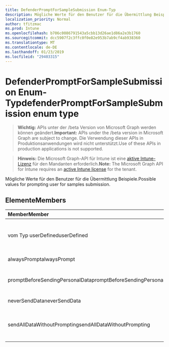 ```yaml
---
title: DefenderPromptForSampleSubmission Enum-Typ
description: Mögliche Werte für den Benutzer für die Übermittlung Beispiele.
localization_priority: Normal
author: tfitzmac
ms.prod: Intune
ms.openlocfilehash: b706c0086791543a5cbb13d26ae1d86a2e3b1760
ms.sourcegitcommit: dcc5907f2c3ffc0f0e82e953b7ab9cf4ab938360
ms.translationtype: MT
ms.contentlocale: de-DE
ms.lasthandoff: 01/23/2019
ms.locfileid: "29403315"
---
```

# <a name="defenderpromptforsamplesubmission-enum-type"></a><span data-ttu-id="14ae2-103">DefenderPromptForSampleSubmission Enum-Typ</span><span class="sxs-lookup"><span data-stu-id="14ae2-103">defenderPromptForSampleSubmission enum type</span></span>

> <span data-ttu-id="14ae2-104">**Wichtig:** APIs unter der /beta Version von Microsoft Graph werden können geändert.</span><span class="sxs-lookup"><span data-stu-id="14ae2-104">**Important:** APIs under the /beta version in Microsoft Graph are subject to change.</span></span> <span data-ttu-id="14ae2-105">Die Verwendung dieser APIs in Produktionsanwendungen wird nicht unterstützt.</span><span class="sxs-lookup"><span data-stu-id="14ae2-105">Use of these APIs in production applications is not supported.</span></span>

> <span data-ttu-id="14ae2-106">**Hinweis:** Die Microsoft Graph-API für Intune ist eine [aktive Intune-Lizenz](https://go.microsoft.com/fwlink/?linkid=839381) für den Mandanten erforderlich.</span><span class="sxs-lookup"><span data-stu-id="14ae2-106">**Note:** The Microsoft Graph API for Intune requires an [active Intune license](https://go.microsoft.com/fwlink/?linkid=839381) for the tenant.</span></span>

<span data-ttu-id="14ae2-107">Mögliche Werte für den Benutzer für die Übermittlung Beispiele.</span><span class="sxs-lookup"><span data-stu-id="14ae2-107">Possible values for prompting user for samples submission.</span></span>

## <a name="members"></a><span data-ttu-id="14ae2-108">Elemente</span><span class="sxs-lookup"><span data-stu-id="14ae2-108">Members</span></span>
|<span data-ttu-id="14ae2-109">Member</span><span class="sxs-lookup"><span data-stu-id="14ae2-109">Member</span></span>|<span data-ttu-id="14ae2-110">Wert</span><span class="sxs-lookup"><span data-stu-id="14ae2-110">Value</span></span>|<span data-ttu-id="14ae2-111">Beschreibung</span><span class="sxs-lookup"><span data-stu-id="14ae2-111">Description</span></span>|
|:---|:---|:---|
|<span data-ttu-id="14ae2-112">vom Typ userDefined</span><span class="sxs-lookup"><span data-stu-id="14ae2-112">userDefined</span></span>|<span data-ttu-id="14ae2-113">0</span><span class="sxs-lookup"><span data-stu-id="14ae2-113">0</span></span>|<span data-ttu-id="14ae2-114">User-Defined, Standardwert, keine beabsichtigt.</span><span class="sxs-lookup"><span data-stu-id="14ae2-114">User Defined, default value, no intent.</span></span>|
|<span data-ttu-id="14ae2-115">alwaysPrompt</span><span class="sxs-lookup"><span data-stu-id="14ae2-115">alwaysPrompt</span></span>|<span data-ttu-id="14ae2-116">1</span><span class="sxs-lookup"><span data-stu-id="14ae2-116">1</span></span>|<span data-ttu-id="14ae2-117">Immer auffordern.</span><span class="sxs-lookup"><span data-stu-id="14ae2-117">Always prompt.</span></span>|
|<span data-ttu-id="14ae2-118">promptBeforeSendingPersonalData</span><span class="sxs-lookup"><span data-stu-id="14ae2-118">promptBeforeSendingPersonalData</span></span>|<span data-ttu-id="14ae2-119">2</span><span class="sxs-lookup"><span data-stu-id="14ae2-119">2</span></span>|<span data-ttu-id="14ae2-120">Auffordern Sie, vor dem Senden von persönlicher Daten.</span><span class="sxs-lookup"><span data-stu-id="14ae2-120">Prompt before sending personal data.</span></span>|
|<span data-ttu-id="14ae2-121">neverSendData</span><span class="sxs-lookup"><span data-stu-id="14ae2-121">neverSendData</span></span>|<span data-ttu-id="14ae2-122">3</span><span class="sxs-lookup"><span data-stu-id="14ae2-122">3</span></span>|<span data-ttu-id="14ae2-123">Nie senden Daten an.</span><span class="sxs-lookup"><span data-stu-id="14ae2-123">Never send data.</span></span>|
|<span data-ttu-id="14ae2-124">sendAllDataWithoutPrompting</span><span class="sxs-lookup"><span data-stu-id="14ae2-124">sendAllDataWithoutPrompting</span></span>|<span data-ttu-id="14ae2-125">4</span><span class="sxs-lookup"><span data-stu-id="14ae2-125">4</span></span>|<span data-ttu-id="14ae2-126">Alle Daten ohne entsprechende Benachrichtigung gesendet.</span><span class="sxs-lookup"><span data-stu-id="14ae2-126">Send all data without prompting.</span></span>|




